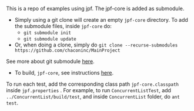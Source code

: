 This is a repo of examples using jpf. The jpf-core is added as submodule. 

- Simply using a git clone will create an empty `jpf-core` directory. To add the submodule files, inside `jpf-core` do: 
  - `git submodule init`
  - `git submodule update`
- Or, when doing a clone, simply do `git clone --recurse-submodules https://github.com/chaconinc/MainProject`

See more about git submodule [here](https://git-scm.com/book/en/v2/Git-Tools-Submodules).

- To build, `jpf-core`, see instructions [here](https://github.com/javapathfinder/jpf-core/wiki/How-to-install-JPF).



To run each test, add the corresponding class path `jpf-core.classpath` inside `jpf.properties` . For example, to run `ConcurrentListTest`, add `../ConcurrentList/build/test`, and inside `ConcurrentList` folder, do `ant test`. 